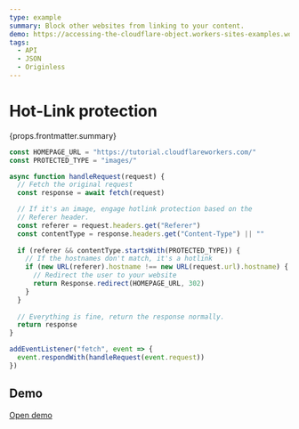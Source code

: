 ```yaml
---
type: example
summary: Block other websites from linking to your content.
demo: https://accessing-the-cloudflare-object.workers-sites-examples.workers.dev
tags:
  - API
  - JSON
  - Originless
---
```


# Hot-Link protection

<ContentColumn>
  <p>{props.frontmatter.summary}</p>
</ContentColumn>

```js
const HOMEPAGE_URL = "https://tutorial.cloudflareworkers.com/"
const PROTECTED_TYPE = "images/"

async function handleRequest(request) {
  // Fetch the original request
  const response = await fetch(request)

  // If it's an image, engage hotlink protection based on the
  // Referer header.
  const referer = request.headers.get("Referer")
  const contentType = response.headers.get("Content-Type") || ""
  
  if (referer && contentType.startsWith(PROTECTED_TYPE)) {
    // If the hostnames don't match, it's a hotlink
    if (new URL(referer).hostname !== new URL(request.url).hostname) {
      // Redirect the user to your website
      return Response.redirect(HOMEPAGE_URL, 302)
    }
  }
  
  // Everything is fine, return the response normally.
  return response
}

addEventListener("fetch", event => {
  event.respondWith(handleRequest(event.request))
})
```

## Demo

<p><a href={props.frontmatter.demo}>Open demo</a></p>

<Demo src={props.frontmatter.demo} title={props.frontmatter.summary} height="395"/>
